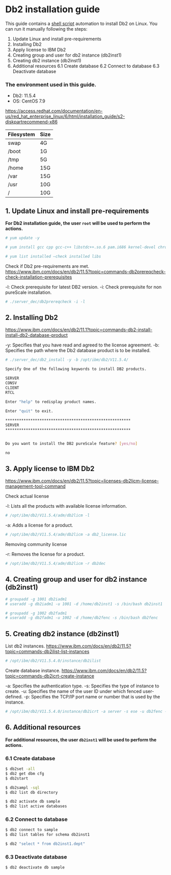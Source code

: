 
# Db2 installation guide

  

This guide contains a [shell script](https://github.com/leonardofurnielis/toolkit/blob/master/installation/db2/db2-installation.sh) automation to install Db2 on Linux. You can run it manually following the steps:

1. Update Linux and install pre-requirements
2. Installing Db2
3. Apply license to IBM Db2
4. Creating group and user for db2 instance (db2inst1)
5. Creating db2 instance (db2inst1)
6. Additional resources
    6.1 Create database
    6.2 Connect to database
    6.3 Deactivate database

### The environment used in this guide.

- Db2: 11.5.4
- OS: CentOS 7.9

https://access.redhat.com/documentation/en-us/red_hat_enterprise_linux/6/html/installation_guide/s2-diskpartrecommend-x86

| Filesystem | Size |
| ------ |------|
| swap | 4G |
| /boot| 1G |
| /tmp | 5G |
| /home | 15G |
| /var | 15G |
| /usr | 10G |
| / | 10G |

## 1. Update Linux and install pre-requirements

**For Db2 installation guide, the user `root` will be used to perform the actions.**

```bash
# yum update -y
```

```bash
# yum install gcc cpp gcc-c++ libstdc++.so.6 pam.i686 kernel-devel chrony binutils m4 ksh make patch mksh psmisc -y

# yum list installed —check installed libs
```

Check if Db2 pre-requirements are met.
https://www.ibm.com/docs/en/db2/11.5?topic=commands-db2prereqcheck-check-installation-prerequisites

-l: Check prerequisite for latest DB2 version.
-i: Check prerequisite for non pureScale installation.

```bash
# ./server_dec/db2prereqcheck -i -l
```

## 2. Installing Db2

https://www.ibm.com/docs/en/db2/11.1?topic=commands-db2-install-install-db2-database-product
 
-y: Specifies that you have read and agreed to the license agreement.
-b: Specifies the path where the Db2 database product is to be installed.
```bash
# ./server_dec/db2_install -y -b /opt/ibm/db2/V11.5.4/

Specify One of the following keywords to install DB2 products.

SERVER
CONSV
CLIENT
RTCL
  
Enter "help" to redisplay product names.

Enter "quit" to exit.

*******************************************************
SERVER
*******************************************************


Do you want to install the DB2 pureScale feature? [yes/no]

no
```

## 3. Apply license to IBM Db2

https://www.ibm.com/docs/en/db2/11.5?topic=licenses-db2licm-license-management-tool-command

Check actual license

-l: Lists all the products with available license information.
```bash
# /opt/ibm/db2/V11.5.4/adm/db2licm -l
```

-a: Adds a license for a product.
```bash
# /opt/ibm/db2/V11.5.4/adm/db2licm -a db2_license.lic
```

Removing community license

-r: Removes the license for a product.
```bash
# /opt/ibm/db2/V11.5.4/adm/db2licm -r db2dec
```

## 4. Creating group and user for db2 instance (db2inst1)

```bash
# groupadd -g 1001 db2iadm1
# useradd -g db2iadm1 -u 1001 -d /home/db2inst1 -s /bin/bash db2inst1

# groupadd -g 1002 db2fadm1
# useradd -g db2fadm1 -u 1002 -d /home/db2fenc -s /bin/bash db2fenc
```

## 5. Creating db2 instance (db2inst1)

List db2 instances.
https://www.ibm.com/docs/en/db2/11.5?topic=commands-db2ilist-list-instances
 
```bash
# /opt/ibm/db2/V11.5.4.0/instance/db2ilist
```

Create database instance.
https://www.ibm.com/docs/en/db2/11.5?topic=commands-db2icrt-create-instance

-a: Specifies the authentication type.
-s: Specifies the type of instance to create.
-u: Specifies the name of the user ID under which fenced user-defined.
-p: Specifies the TCP/IP port name or number that is used by the instance.

```bash
# /opt/ibm/db2/V11.5.4.0/instance/db2icrt -a server -s ese -u db2fenc -p 50000 db2inst1
```

## 6. Additional resources

**For additional resources, the user `db2inst1` will be used to perform the actions.**

### 6.1 Create database

```bash
$ db2set -all
$ db2 get dbm cfg
$ db2start
```

```bash
$ db2sampl -sql
$ db2 list db directory

$ db2 activate db sample
$ db2 list active databases
```

### 6.2 Connect to database

```bash
$ db2 connect to sample
$ db2 list tables for schema db2inst1

$ db2 "select * from db2inst1.dept"
```

### 6.3 Deactivate database

```bash
$ db2 deactivate db sample
```